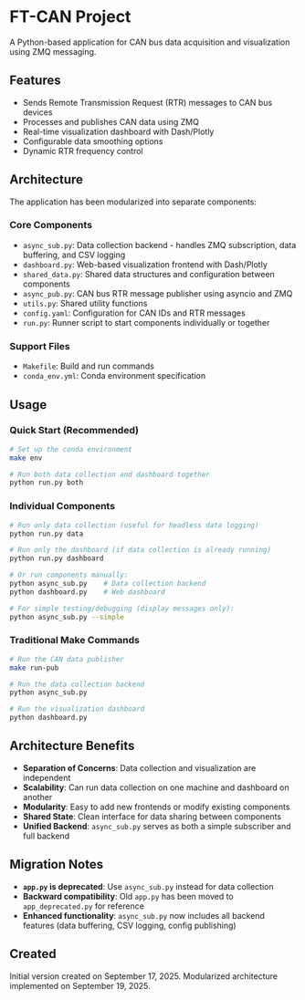 # FT-CAN Project

A Python-based application for CAN bus data acquisition and visualization using ZMQ messaging.

## Features

- Sends Remote Transmission Request (RTR) messages to CAN bus devices
- Processes and publishes CAN data using ZMQ
- Real-time visualization dashboard with Dash/Plotly
- Configurable data smoothing options
- Dynamic RTR frequency control

## Architecture

The application has been modularized into separate components:

### Core Components

- `async_sub.py`: Data collection backend - handles ZMQ subscription, data buffering, and CSV logging
- `dashboard.py`: Web-based visualization frontend with Dash/Plotly
- `shared_data.py`: Shared data structures and configuration between components
- `async_pub.py`: CAN bus RTR message publisher using asyncio and ZMQ
- `utils.py`: Shared utility functions
- `config.yaml`: Configuration for CAN IDs and RTR messages
- `run.py`: Runner script to start components individually or together

### Support Files

- `Makefile`: Build and run commands
- `conda_env.yml`: Conda environment specification

## Usage

### Quick Start (Recommended)

```bash
# Set up the conda environment
make env

# Run both data collection and dashboard together
python run.py both
```

### Individual Components

```bash
# Run only data collection (useful for headless data logging)
python run.py data

# Run only the dashboard (if data collection is already running)
python run.py dashboard

# Or run components manually:
python async_sub.py    # Data collection backend
python dashboard.py    # Web dashboard

# For simple testing/debugging (display messages only):
python async_sub.py --simple
```

### Traditional Make Commands

```bash
# Run the CAN data publisher
make run-pub

# Run the data collection backend
python async_sub.py

# Run the visualization dashboard
python dashboard.py
```

## Architecture Benefits

- **Separation of Concerns**: Data collection and visualization are independent
- **Scalability**: Can run data collection on one machine and dashboard on another
- **Modularity**: Easy to add new frontends or modify existing components
- **Shared State**: Clean interface for data sharing between components
- **Unified Backend**: `async_sub.py` serves as both a simple subscriber and full backend

## Migration Notes

- **`app.py` is deprecated**: Use `async_sub.py` instead for data collection
- **Backward compatibility**: Old `app.py` has been moved to `app_deprecated.py` for reference
- **Enhanced functionality**: `async_sub.py` now includes all backend features (data buffering, CSV logging, config publishing)

## Created

Initial version created on September 17, 2025.
Modularized architecture implemented on September 19, 2025.
